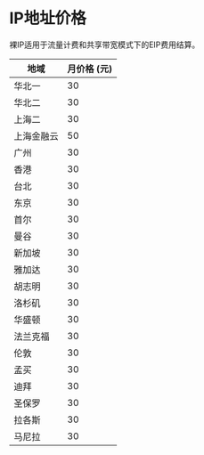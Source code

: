 # IP地址价格

裸IP适用于流量计费和共享带宽模式下的EIP费用结算。

| 地域    | 月价格 (元) |
| ----- | ------- |
| 华北一   | 30      |
| 华北二   | 30      |
| 上海二   | 30      |
| 上海金融云 | 50      |
| 广州    | 30      |
| 香港    | 30      |
| 台北    | 30      |
| 东京    | 30      |
| 首尔    | 30      |
| 曼谷    | 30      |
| 新加坡   | 30      |
| 雅加达   | 30      |
| 胡志明   | 30      |
| 洛杉矶   | 30      |
| 华盛顿   | 30      |
| 法兰克福  | 30      |
| 伦敦    | 30      |
| 孟买    | 30      |
| 迪拜    | 30      |
| 圣保罗   | 30      |
| 拉各斯   | 30      |
| 马尼拉   | 30      |
